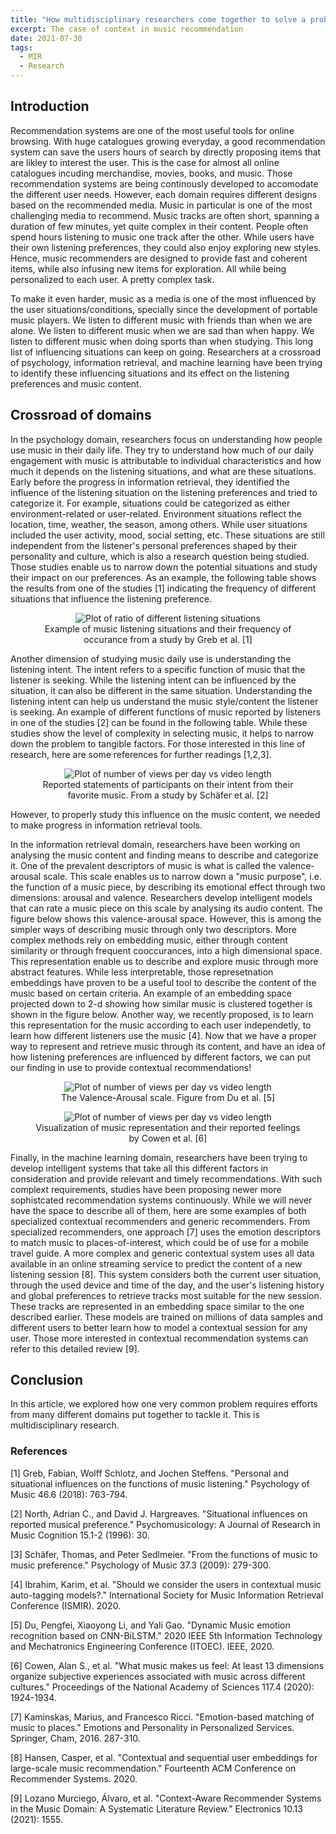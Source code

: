 ```yaml
---
title: "How multidisciplinary researchers come together to solve a problem"
excerpt: The case of context in music recommendation
date: 2021-07-30
tags:
  - MIR
  - Research
---
```


## Introduction
Recommendation systems are one of the most useful tools for online browsing. With huge catalogues growing everyday, a good recommendation system can save the users hours of search by directly proposing items that are likley to interest the user. This is the case for almost all online catalogues incuding merchandise, movies, books, and music. Those recommendation systems are being continously developed to accomodate the different user needs. However, each domain requires different designs based on the recommended media. Music in particular is one of the most challenging media to recommend. Music tracks are often short, spanning a duration of few minutes, yet quite complex in their content. People often spend hours listening to music one track after the other. While users have their own listening preferences, they could also enjoy exploring new styles. Hence, music recommenders are designed to provide fast and coherent items, while also infusing new items for exploration. All while being personalized to each user. A pretty complex task.

To make it even harder, music as a media is one of the most influenced by the user situations/conditions, specially since the development of portable music players. We listen to different music with friends than when we are alone. We listen to different music when we are sad than when happy. We listen to different music when doing sports than when studying. This long list of influencing situations can keep on going. Researchers at a crossroad of psychology, information retrieval, and machine learning have been trying to identify these influencing situations and its effect on the listening preferences and music content. 

## Crossroad of domains
In the psychology domain, researchers focus on understanding how people use music in their daily life. They try to understand how much of our daily engagement with music is attributable to individual
characteristics and how much it depends on the listening situations, and what are these situations. Early before the progress in information retrieval, they identified the influence of the listening situation on the listening preferences and tried to categorize it. For example, situations could be categorized as either environment-related or user-related. Environment situations reflect the location, time, weather, the season, among others. While user situations included the user activity, mood, social setting, etc. These situations are still independent from the listener's personal preferences shaped by their personality and culture, which is also a research question being studied. Those studies enable us to narrow down the potential situations and study their impact on our preferences. As an example, the following table shows the results from one of the studies [1] indicating the frequency of different situations that influence the listening preference. 


<div style="text-align:center">
<figure class="figure w-100">
  <img src="{{ '/images/context/activities.png' | relative_url }}" alt="Plot of ratio of different listening situations" class="figure-img img-fluid mx-auto d-flex">
  <figcaption class="figure-caption text-center" markdown="1">
  Example of music listening situations and their frequency of occurance from a study by Greb et al. [1]
  </figcaption>
</figure>
</div>

Another dimension of studying music daily use is understanding the listening intent. The intent refers to a specific function of music that the listener is seeking. While the listening intent can be influenced by the situation, it can also be different in the same situation. Understanding the listening intent can help us understand the music style/content the listener is seeking. An example of different functions of music reported by listeners in one of the studies [2] can be found in the following table. While these studies show the level of complexity in selecting music, it helps to narrow down the problem to tangible factors. For those interested in this line of research, here are some references for further readings [1,2,3].


<div style="text-align:center">
<figure class="figure w-100">
  <img src="{{ '/images/context/intent.png' | relative_url }}" alt="Plot of number of views per day vs video length" class="figure-img img-fluid mx-auto d-flex">
  <figcaption class="figure-caption text-center" markdown="1">
  Reported statements of participants on their intent from their favorite music. From a study by Schäfer et al. [2]
  </figcaption>
</figure>
</div>

However, to properly study this influence on the music content, we needed to make progress in information retrieval tools. 

In the information retrieval domain, researchers have been working on analysing the music content and finding means to describe and categorize it. One of the prevalent descriptors of music is what is called the valence-arousal scale. This scale enables us to narrow down a "music purpose", i.e. the function of a music piece, by describing its emotional effect through two dimensions: arousal and valence. Researchers develop intelligent models that can rate a music piece on this scale by analysing its audio content. The figure below shows this valence-arousal space. However, this is among the simpler ways of describing music through only two descriptors. More complex methods rely on embedding music, either through content similarity or through frequent cooccurances, into a high dimensional space. This representation enable us to describe and explore music through more abstract features. While less interpretable, those represetnation embeddings have proven to be a useful tool to describe the content of the music based on certain criteria. An example of an embedding space projected down to 2-d showing how similar music is clustered together is shown in the figure below. Another way, we recently proposed, is to learn this representation for the music according to each user independetly, to learn how different listeners use the music [4]. Now that we have a proper way to represent and retrieve music through its content, and have an idea of how listening preferences are influenced by different factors, we can put our finding in use to provide contextual recommendations! 

<div style="text-align:center">
<figure class="figure w-100">
  <img src="{{ '/images/context/valencearousal.png' | relative_url }}" alt="Plot of number of views per day vs video length" class="figure-img img-fluid mx-auto d-flex">
  <figcaption class="figure-caption text-center" markdown="1">
  The Valence-Arousal scale. Figure from Du et al. [5]
  </figcaption>
</figure>
</div>

<div style="text-align:center">
<figure class="figure w-100">
  <img src="{{ '/images/context/embeds.png' | relative_url }}" alt="Plot of number of views per day vs video length" class="figure-img img-fluid mx-auto d-flex">
  <figcaption class="figure-caption text-center" markdown="1">
  Visualization of music representation and their reported feelings by Cowen et al. [6]
  </figcaption>
</figure>
</div>

Finally, in the machine learning domain, researchers have been trying to develop intelligent systems that take all this different factors in consideration and provide relevant and timely recommendations. With such complext requirements, studies have been proposing newer more sophistcated recommendation systems continuously. While we will never have the space to describe all of them, here are some examples of both specialized contextual recommenders and generic recommenders. From specialized recommenders, one approach [7] uses the emotion descriptors to match music to places-of-interest, which could be of use for a mobile travel guide. A more complex and generic contextual system uses all data available in an online streaming service to predict the content of a new listening session [8]. This system considers both the current user situation, through the used device and time of the day, and the user's listening history and global preferences to retrieve tracks most suitable for the new session. These tracks are represented in an embedding space similar to the one described earlier. These models are trained on millions of data samples and different users to better learn how to model a contextual session for any user. Those more interested in contextual recommendation systems can refer to this detailed review [9]. 
 
## Conclusion
In this article, we explored how one very common problem requires efforts from many different domains put together to tackle it. This is multidisciplinary research. 


### References
[1] Greb, Fabian, Wolff Schlotz, and Jochen Steffens. "Personal and situational influences on the functions of music listening." Psychology of Music 46.6 (2018): 763-794.

[2] North, Adrian C., and David J. Hargreaves. "Situational influences on reported musical preference." Psychomusicology: A Journal of Research in Music Cognition 15.1-2 (1996): 30.

[3] Schäfer, Thomas, and Peter Sedlmeier. "From the functions of music to music preference." Psychology of Music 37.3 (2009): 279-300.

[4] Ibrahim, Karim, et al. "Should we consider the users in contextual music auto-tagging models?." International Society for Music Information Retrieval Conference (ISMIR). 2020.

[5] Du, Pengfei, Xiaoyong Li, and Yali Gao. "Dynamic Music emotion recognition based on CNN-BiLSTM." 2020 IEEE 5th Information Technology and Mechatronics Engineering Conference (ITOEC). IEEE, 2020.

[6] Cowen, Alan S., et al. "What music makes us feel: At least 13 dimensions organize subjective experiences associated with music across different cultures." Proceedings of the National Academy of Sciences 
117.4 (2020): 1924-1934.

[7] Kaminskas, Marius, and Francesco Ricci. "Emotion-based matching of music to places." Emotions and Personality in Personalized Services. Springer, Cham, 2016. 287-310.

[8] Hansen, Casper, et al. "Contextual and sequential user embeddings for large-scale music recommendation." Fourteenth ACM Conference on Recommender Systems. 2020.

[9] Lozano Murciego, Álvaro, et al. "Context-Aware Recommender Systems in the Music Domain: A Systematic Literature Review." Electronics 10.13 (2021): 1555.

